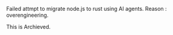 Failed attmpt to migrate node.js to rust using AI agents. Reason : overengineering.

This is Archieved.
